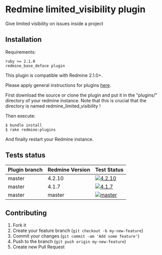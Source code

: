 Redmine limited_visibility plugin
======================

Give limited visibility on issues inside a project

Installation
------------

Requirements:

    ruby >= 2.1.0
    redmine_base_deface plugin

This plugin is compatible with Redmine 2.1.0+.

Please apply general instructions for plugins [here](http://www.redmine.org/wiki/redmine/Plugins).

First download the source or clone the plugin and put it in the "plugins/" directory of your redmine instance. Note that this is crucial that the directory is named redmine_limited_visibility !

Then execute:

    $ bundle install
    $ rake redmine:plugins

And finally restart your Redmine instance.

Tests status
------------

|Plugin branch| Redmine Version   | Test Status      |
|-------------|-------------------|------------------|
|master       | 4.2.10            | [![4.2.10][1]][5]|  
|master       | 4.1.7             | [![4.1.7][2]][5] |
|master       | master            | [![master][4]][5]|

[1]: https://github.com/jbbarth/redmine_limited_visibility/actions/workflows/4_2_10.yml/badge.svg
[2]: https://github.com/jbbarth/redmine_limited_visibility/actions/workflows/4_1_7.yml/badge.svg
[4]: https://github.com/jbbarth/redmine_limited_visibility/actions/workflows/master.yml/badge.svg
[5]: https://github.com/jbbarth/redmine_limited_visibility/actions

Contributing
------------

1. Fork it
2. Create your feature branch (`git checkout -b my-new-feature`)
3. Commit your changes (`git commit -am 'Add some feature'`)
4. Push to the branch (`git push origin my-new-feature`)
5. Create new Pull Request
